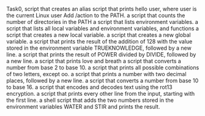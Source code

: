 Task0, script that creates an alias
script that prints hello user, where user is the current Linux user
Add /action to the PATH.
a script that counts the number of directories in the PATH 
a script that lists environment variables.
a script that lists all local variables and environment variables, and functions
 a script that creates a new local variable.
a script that creates a new global variable.
a script that prints the result of the addition of 128 with the value stored in the environment variable TRUEKNOWLEDGE, followed by a new line.
a script that prints the result of POWER divided by DIVIDE, followed by a new line.
a script that prints love and breath
a script that converts a number from base 2 to base 10.
a script that prints all possible combinations of two letters, except oo.
a script that prints a number with two decimal places, followed by a new line.
a script that converts a number from base 10 to base 16.
 a script that encodes and decodes text using the rot13 encryption.
a script that prints every other line from the input, starting with the first line.
a shell script that adds the two numbers stored in the environment variables WATER and STIR and prints the result.
